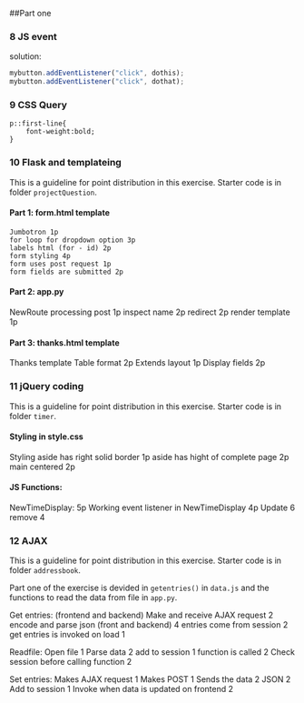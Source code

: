

##Part one

### 8 JS event
solution: 

```javascript
mybutton.addEventListener("click", dothis);
mybutton.addEventListener("click", dothat);
```
### 9 CSS Query
```
p::first-line{
    font-weight:bold;
}
```

### 10 Flask and templateing

This is a guideline for point distribution in this exercise.
Starter code is in folder `projectQuestion`.

#### Part 1: form.html template
    Jumbotron 1p
    for loop for dropdown option 3p
    labels html (for - id) 2p
    form styling 4p
    form uses post request 1p
    form fields are submitted 2p

#### Part 2: app.py
NewRoute
    processing post 1p
    inspect name 2p
    redirect 2p
    render template 1p

#### Part 3: thanks.html template
Thanks template
    Table format 2p
    Extends layout 1p
    Display fields 2p

### 11 jQuery coding

This is a guideline for point distribution in this exercise.
Starter code is in folder `timer`.

#### Styling in style.css
Styling 
    aside has right solid border 1p
    aside has hight of complete page 2p
    main centered 2p

#### JS Functions:
NewTimeDisplay: 5p
Working event listener in NewTimeDisplay 4p
Update 6
remove 4

### 12 AJAX

This is a guideline for point distribution in this exercise.
Starter code is in folder `addressbook`.

Part one of the exercise is devided in `getentries()` in `data.js`
and the functions to read the data from file in `app.py`.

Get entries: (frontend and backend)
Make and receive AJAX request  2
encode and parse json (front and backend) 4
entries come from session 2
get entries is invoked on load 1

Readfile:
Open file 1
Parse data 2
add to session 1
function is called 2
Check session before calling function 2

Set entries:
Makes AJAX request 1
Makes POST 1
Sends the data 2
JSON 2
Add to session 1
Invoke when data is updated on frontend 2




